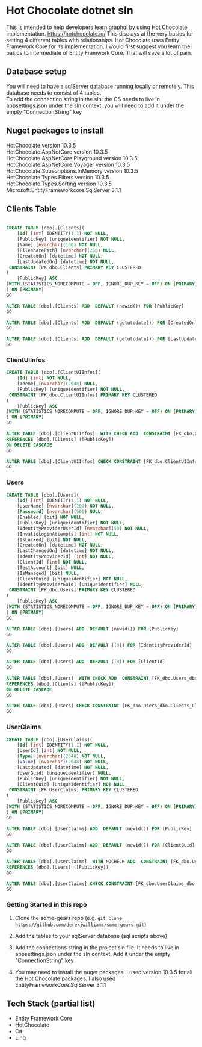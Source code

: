 # Hot Chocolate dotnet sln

This is intended to help developers learn graphql by using Hot Chocolate implementation.  https://hotchocolate.io/ This displays at the very basics for setting 4 different tables with relationships.  Hot Chocolate uses Entity Framework Core for its implementation.  I would first suggest you learn the basics to intermediate of Entity Framwork Core.  That will save a lot of pain.  

## Database setup
You will need to have a sqlServer database running locally or remotely.  This database needs to consist of 4 tables.  
To add the connection string in the sln:  the CS needs to live in appsettings.json under the sln context.
you will need to add it under the empty "ConnectionString" key

## Nuget packages to install
HotChocolate version 10.3.5 <br />
HotChocolate.AspNetCore version 10.3.5 <br />
HotChocolate.AspNetCore.Playground version 10.3.5 <br />
HotChocolate.AspNetCore.Voyager version 10.3.5<br />
HotChocolate.Subscriptions.InMemory version 10.3.5<br />
HotChocolate.Types.Filters version 10.3.5<br />
HotChocolate.Types.Sorting version 10.3.5<br />
Microsoft.EntityFrameworkcore.SqlServer 3.1.1<br />

## Clients Table

```sql

CREATE TABLE [dbo].[Clients](
	[Id] [int] IDENTITY(1,1) NOT NULL,
	[PublicKey] [uniqueidentifier] NOT NULL,
	[Name] [nvarchar](100) NOT NULL,
	[FilesharePath] [nvarchar](250) NULL,
	[CreatedOn] [datetime] NOT NULL,
	[LastUpdatedOn] [datetime] NOT NULL,
 CONSTRAINT [PK_dbo.Clients] PRIMARY KEY CLUSTERED 
(
	[PublicKey] ASC
)WITH (STATISTICS_NORECOMPUTE = OFF, IGNORE_DUP_KEY = OFF) ON [PRIMARY]
) ON [PRIMARY]
GO

ALTER TABLE [dbo].[Clients] ADD  DEFAULT (newid()) FOR [PublicKey]
GO

ALTER TABLE [dbo].[Clients] ADD  DEFAULT (getutcdate()) FOR [CreatedOn]
GO

ALTER TABLE [dbo].[Clients] ADD  DEFAULT (getutcdate()) FOR [LastUpdatedOn]
GO
```

### ClientUIInfos

```sql
CREATE TABLE [dbo].[ClientUIInfos](
	[Id] [int] NOT NULL,
	[Theme] [nvarchar](2048) NULL,
	[PublicKey] [uniqueidentifier] NOT NULL,
 CONSTRAINT [PK_dbo.ClientUIInfos] PRIMARY KEY CLUSTERED 
(
	[PublicKey] ASC
)WITH (STATISTICS_NORECOMPUTE = OFF, IGNORE_DUP_KEY = OFF) ON [PRIMARY]
) ON [PRIMARY]
GO

ALTER TABLE [dbo].[ClientUIInfos]  WITH CHECK ADD  CONSTRAINT [FK_dbo.ClientUIInfos_dbo.Clients_Id] FOREIGN KEY([PublicKey])
REFERENCES [dbo].[Clients] ([PublicKey])
ON DELETE CASCADE
GO

ALTER TABLE [dbo].[ClientUIInfos] CHECK CONSTRAINT [FK_dbo.ClientUIInfos_dbo.Clients_Id]
GO
```

### Users

```sql
CREATE TABLE [dbo].[Users](
	[Id] [int] IDENTITY(1,1) NOT NULL,
	[UserName] [nvarchar](100) NOT NULL,
	[Password] [nvarchar](500) NULL,
	[Enabled] [bit] NOT NULL,
	[PublicKey] [uniqueidentifier] NOT NULL,
	[IdentityProviderUserId] [nvarchar](50) NOT NULL,
	[InvalidLoginAttempts] [int] NOT NULL,
	[IsLocked] [bit] NOT NULL,
	[CreatedOn] [datetime] NOT NULL,
	[LastChangedOn] [datetime] NOT NULL,
	[IdentityProviderId] [int] NOT NULL,
	[ClientId] [int] NOT NULL,
	[TestAccount] [bit] NULL,
	[IsManaged] [bit] NULL,
	[ClientGuid] [uniqueidentifier] NOT NULL,
	[IdentityProviderGuid] [uniqueidentifier] NULL,
 CONSTRAINT [PK_dbo.Users] PRIMARY KEY CLUSTERED 
(
	[PublicKey] ASC
)WITH (STATISTICS_NORECOMPUTE = OFF, IGNORE_DUP_KEY = OFF) ON [PRIMARY]
) ON [PRIMARY]
GO

ALTER TABLE [dbo].[Users] ADD  DEFAULT (newid()) FOR [PublicKey]
GO

ALTER TABLE [dbo].[Users] ADD  DEFAULT ((0)) FOR [IdentityProviderId]
GO

ALTER TABLE [dbo].[Users] ADD  DEFAULT ((0)) FOR [ClientId]
GO

ALTER TABLE [dbo].[Users]  WITH CHECK ADD  CONSTRAINT [FK_dbo.Users_dbo.Clients_ClientId] FOREIGN KEY([ClientGuid])
REFERENCES [dbo].[Clients] ([PublicKey])
ON DELETE CASCADE
GO

ALTER TABLE [dbo].[Users] CHECK CONSTRAINT [FK_dbo.Users_dbo.Clients_ClientId]
GO
```

### UserClaims

```sql
CREATE TABLE [dbo].[UserClaims](
	[Id] [int] IDENTITY(1,1) NOT NULL,
	[UserId] [int] NOT NULL,
	[Type] [nvarchar](2048) NOT NULL,
	[Value] [nvarchar](2048) NOT NULL,
	[LastUpdated] [datetime] NOT NULL,
	[UserGuid] [uniqueidentifier] NULL,
	[PublicKey] [uniqueidentifier] NOT NULL,
	[ClientGuid] [uniqueidentifier] NOT NULL,
 CONSTRAINT [PK_UserClaims] PRIMARY KEY CLUSTERED 
(
	[PublicKey] ASC
)WITH (STATISTICS_NORECOMPUTE = OFF, IGNORE_DUP_KEY = OFF) ON [PRIMARY]
) ON [PRIMARY]
GO

ALTER TABLE [dbo].[UserClaims] ADD  DEFAULT (newid()) FOR [PublicKey]
GO

ALTER TABLE [dbo].[UserClaims] ADD  DEFAULT (newid()) FOR [ClientGuid]
GO

ALTER TABLE [dbo].[UserClaims]  WITH NOCHECK ADD  CONSTRAINT [FK_dbo.UserClaims_dbo.Users_UserId] FOREIGN KEY([UserGuid])
REFERENCES [dbo].[Users] ([PublicKey])
GO

ALTER TABLE [dbo].[UserClaims] CHECK CONSTRAINT [FK_dbo.UserClaims_dbo.Users_UserId]
GO
```

### Getting Started in this repo

1. Clone the some-gears repo (e.g. `git clone https://github.com/derekjwilliams/some-gears.git`)

2. Add the tables to your sqlServer database (sql scripts above)

3. Add the connections string in the project sln file.  It needs to live in appsettings.json under the sln context. Add it under the empty "ConnectionString" key

4. You may need to install the nuget packages.  I used version 10.3.5 for all the Hot Chocolate packages.  I also used
EntityFrameworkCore.SqlServer 3.1.1

## Tech Stack (partial list)

* Entity Framework Core
* HotChocolate
* C#
* Linq

